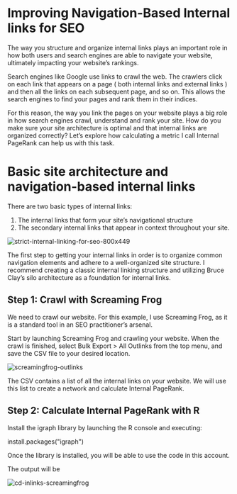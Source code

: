 # Improving Navigation-Based Internal links for SEO  

The way you structure and organize internal links plays an important role in how both users and search engines are able to navigate your website, ultimately impacting your website’s rankings.

Search engines like Google use links to crawl the web. The crawlers click on each link that appears on a page ( both internal links and external links ) and then all the links on each subsequent page, and so on. This allows the search engines to find your pages and rank them in their indices.

For this reason, the way you link the pages on your website plays a big role in how search engines crawl, understand and rank your site. How do you make sure your site architecture is optimal and that internal links are organized correctly? Let’s explore how calculating a metric I call Internal PageRank can help us with this task.

# Basic site architecture and navigation-based internal links 

There are two basic types of internal links: 
1. The internal links that form your site’s navigational structure 
2. The secondary internal links that appear in context throughout your site.

![strict-internal-linking-for-seo-800x449](https://cloud.githubusercontent.com/assets/4533327/24578475/ae414334-16e9-11e7-8168-f4e8f5289e78.png)

The first step to getting your internal links in order is to organize common navigation elements and adhere to a well-organized site structure. I recommend creating a classic internal linking structure and utilizing Bruce Clay’s silo architecture as a foundation for internal links.

## Step 1: Crawl with Screaming Frog

We need to crawl our website. For this example, I use Screaming Frog, as it is a standard tool in an SEO practitioner’s arsenal.

Start by launching Screaming Frog and crawling your website. When the crawl is finished, select Bulk Export > All Outlinks from the top menu, and save the CSV file to your desired location.

![screamingfrog-outlinks](https://cloud.githubusercontent.com/assets/4533327/24578508/3283ce46-16ea-11e7-8ed8-86825be64cc6.png)

The CSV contains a list of all the internal links on your website. We will use this list to create a network and calculate Internal PageRank.

## Step 2: Calculate Internal PageRank with R

Install the igraph library by launching the R console and executing:

install.packages("igraph")

Once the library is installed, you will be able to use the code in this account.

The output will be 

![cd-inlinks-screamingfrog](https://cloud.githubusercontent.com/assets/4533327/24578670/b8349bc6-16ed-11e7-9244-25cf4d0c06ac.png)
